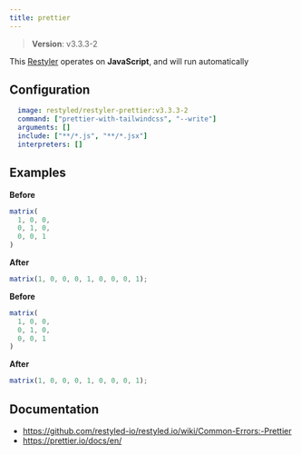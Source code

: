 ```yaml
---
title: prettier
---
```


> **Version**: v3.3.3-2

This [Restyler][source] operates on **JavaScript**, and will run automatically

## Configuration

```yaml
  image: restyled/restyler-prettier:v3.3.3-2
  command: ["prettier-with-tailwindcss", "--write"]
  arguments: []
  include: ["**/*.js", "**/*.jsx"]
  interpreters: []
```

## Examples

**Before**

```javascript
matrix(
  1, 0, 0,
  0, 1, 0,
  0, 0, 1
)

```

**After**

```javascript
matrix(1, 0, 0, 0, 1, 0, 0, 0, 1);

```

**Before**

```javascript
matrix(
  1, 0, 0,
  0, 1, 0,
  0, 0, 1
)

```

**After**

```javascript
matrix(1, 0, 0, 0, 1, 0, 0, 0, 1);

```


## Documentation

- https://github.com/restyled-io/restyled.io/wiki/Common-Errors:-Prettier
- https://prettier.io/docs/en/

[source]: https://github.com/restyled-io/restylers/blob/main/prettier/info.yaml
